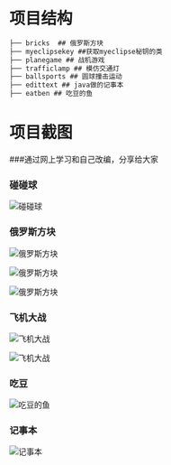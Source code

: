 # 项目结构
```java
├── bricks  ## 俄罗斯方块
├── myeclipsekey ##获取myeclipse秘钥的类
├── planegame ## 战机游戏
├── trafficlamp ## 模仿交通灯
├── ballsports ## 圆球撞击运动
├── edittext ## java做的记事本
├── eatben ## 吃豆的鱼
```

# 项目截图
###通过网上学习和自己改编，分享给大家

### 碰碰球
![碰碰球](/doc/ball.png "球撞击界面")

### 俄罗斯方块
![俄罗斯方块](/doc/俄罗斯方块.png "俄罗斯方块界面")

![俄罗斯方块](/doc/方块1.png "俄罗斯方块界面")

![俄罗斯方块](/doc/方块调色.png "俄罗斯方块调色")

### 飞机大战
![飞机大战](/doc/飞机大战.png "飞机大战界面")

![飞机大战](/doc/airplane.png "飞机大战界面")

### 吃豆
![吃豆的鱼](/doc/吃豆.png "吃豆界面")

### 记事本
![记事本](/doc/记事本.png "记事本界面")


